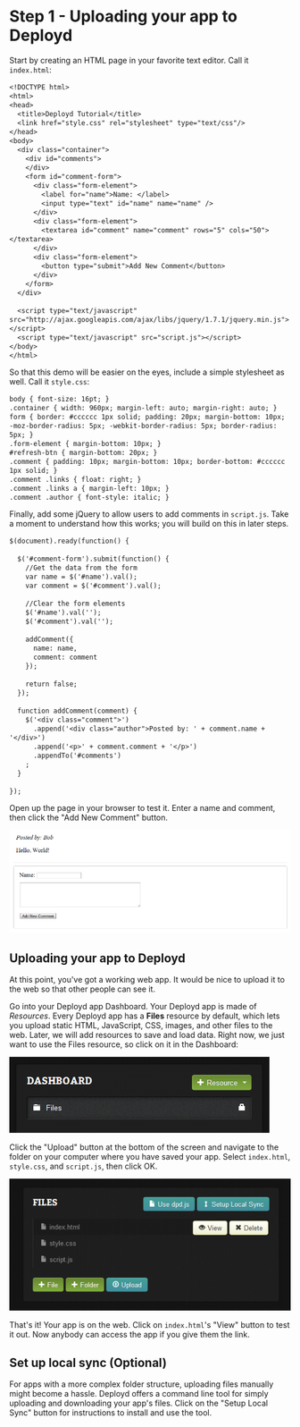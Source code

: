# Step 1 - Uploading your app to Deployd

Start by creating an HTML page in your favorite text editor. Call it `index.html`:
  
    <!DOCTYPE html>
    <html>
    <head>
      <title>Deployd Tutorial</title>
      <link href="style.css" rel="stylesheet" type="text/css"/>
    </head>
    <body>
      <div class="container">
        <div id="comments">
        </div>
        <form id="comment-form">
          <div class="form-element">
            <label for="name">Name: </label>
            <input type="text" id="name" name="name" />
          </div>
          <div class="form-element">
            <textarea id="comment" name="comment" rows="5" cols="50"></textarea>
          </div>
          <div class="form-element">
            <button type="submit">Add New Comment</button>
          </div>
        </form>
      </div>
      
      <script type="text/javascript" src="http://ajax.googleapis.com/ajax/libs/jquery/1.7.1/jquery.min.js"></script>
      <script type="text/javascript" src="script.js"></script>
    </body>
    </html>

So that this demo will be easier on the eyes, include a simple stylesheet as well. Call it `style.css`:

    body { font-size: 16pt; }
    .container { width: 960px; margin-left: auto; margin-right: auto; }
    form { border: #cccccc 1px solid; padding: 20px; margin-bottom: 10px; -moz-border-radius: 5px; -webkit-border-radius: 5px; border-radius: 5px; }
    .form-element { margin-bottom: 10px; }
    #refresh-btn { margin-bottom: 20px; }
    .comment { padding: 10px; margin-bottom: 10px; border-bottom: #cccccc 1px solid; }
    .comment .links { float: right; }
    .comment .links a { margin-left: 10px; }
    .comment .author { font-style: italic; }

Finally, add some jQuery to allow users to add comments in `script.js`. Take a moment to understand how this works; you will build on this in later steps.

    $(document).ready(function() {

      $('#comment-form').submit(function() {
        //Get the data from the form
        var name = $('#name').val();
        var comment = $('#comment').val();

        //Clear the form elements
        $('#name').val('');
        $('#comment').val('');

        addComment({
          name: name,
          comment: comment
        });

        return false;
      });

      function addComment(comment) {
        $('<div class="comment">')
          .append('<div class="author">Posted by: ' + comment.name + '</div>')
          .append('<p>' + comment.comment + '</p>')
          .appendTo('#comments')
        ;
      }

    });

Open up the page in your browser to test it. Enter a name and comment, then click the "Add New Comment" button.
  
![App preview](step1img/app-preview.png)

## Uploading your app to Deployd

At this point, you've got a working web app. It would be nice to upload it to the web so that other people can see it. 

Go into your Deployd app Dashboard. Your Deployd app is made of *Resources*. Every Deployd app has a **Files** resource by default, which lets you upload static HTML, JavaScript, CSS, images, and other files to the web. Later, we will add resources to save and load data. Right now, we just want to use the Files resource, so click on it in the Dashboard:

![Finding Files](step1img/files-resource.png)

Click the "Upload" button at the bottom of the screen and navigate to the folder on your computer where you have saved your app. Select `index.html`, `style.css`, and `script.js`, then click OK.

![Files screen after uploading](step1img/files-uploaded.png)

That's it! Your app is on the web. Click on `index.html`'s "View" button to test it out. Now anybody can access the app if you give them the link.

## Set up local sync (Optional)

For apps with a more complex folder structure, uploading files manually might become a hassle. Deployd offers a command line tool for simply uploading and downloading your app's files. Click on the "Setup Local Sync" button for instructions to install and use the tool.